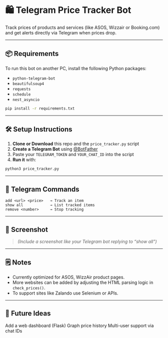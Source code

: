 # 🛍️ Telegram Price Tracker Bot

Track prices of products and services (like ASOS, Wizzair or Booking.com) and get alerts directly via Telegram when prices drop.

---

## 📦 Requirements

To run this bot on another PC, install the following Python packages:

- `python-telegram-bot`
- `beautifulsoup4`
- `requests`
- `schedule`
- `nest_asyncio`

```bash
pip install -r requirements.txt
```

---

## 🛠️ Setup Instructions

1. **Clone or Download** this repo and the `price_tracker.py` script  
2. **Create a Telegram Bot** using [@BotFather](https://t.me/BotFather)  
3. Paste your `TELEGRAM_TOKEN` and `YOUR_CHAT_ID` into the script  
4. **Run it** with:

```bash
python3 price_tracker.py
```

---

## 💬 Telegram Commands

```text
add <url> <price>   → Track an item
show all            → List tracked items
remove <number>     → Stop tracking
```

---

## 📸 Screenshot

> *(Include a screenshot like your Telegram bot replying to “show all”)*

---

## 🗒️ Notes

- Currently optimized for ASOS, WizzAir product pages.
- More websites can be added by adjusting the HTML parsing logic in `check_prices()`.
- To support sites like Zalando use Selenium or APIs.

---
  
## 🚀 Future Ideas
Add a web dashboard (Flask)
Graph price history
Multi-user support via chat IDs
